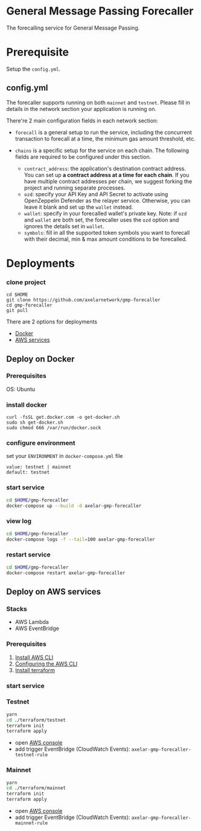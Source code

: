 # General Message Passing Forecaller
The forecalling service for General Message Passing.

# Prerequisite
Setup the `config.yml`.

## config.yml
The forecaller supports running on both `mainnet` and `testnet`. Please fill in details in the network section your application is running on. 

There're 2 main configuration fields in each network section:

- `forecall` is a general setup to run the service, including the concurrent transaction to forecall at a time, the minimum gas amount threshold, etc.

- `chains` is a specific setup for the service on each chain. The following fields are required to be configured under this section. 
    - `contract_address`: the application's destination contract address. You can set up __a contract address at a time for each chain__. If you have multiple contract addresses per chain, we suggest forking the project and running separate processes.
   - `ozd`: specify your API Key and API Secret to activate using OpenZeppelin Defender as the relayer service. Otherwise, you can leave it blank and set up the `wallet` instead.
   - `wallet`: specify in your forecalled wallet's private key.
Note: if `ozd` and `wallet` are both set, the forecaller uses the `ozd` option and ignores the details set in `wallet`.
   - `symbols`: fill in all the supported token symbols you want to forecall with their decimal, min & max amount conditions to be forecalled.

# Deployments
### clone project
```
cd $HOME
git clone https://github.com/axelarnetwork/gmp-forecaller
cd gmp-forecaller
git pull
```
There are 2 options for deployments
- [Docker](#deploy-on-docker)
- [AWS services](#deploy-on-aws-services)

## Deploy on Docker
### Prerequisites
OS: Ubuntu

### install docker
```
curl -fsSL get.docker.com -o get-docker.sh
sudo sh get-docker.sh
sudo chmod 666 /var/run/docker.sock
```

### configure environment
set your `ENVIRONMENT` in `docker-compose.yml` file
```
value: testnet | mainnet
default: testnet
```

### start service
```bash
cd $HOME/gmp-forecaller
docker-compose up --build -d axelar-gmp-forecaller
```
### view log
```bash
cd $HOME/gmp-forecaller
docker-compose logs -f --tail=100 axelar-gmp-forecaller
```
### restart service
```bash
cd $HOME/gmp-forecaller
docker-compose restart axelar-gmp-forecaller
```

## Deploy on AWS services
### Stacks
- AWS Lambda
- AWS EventBridge

### Prerequisites
1. [Install AWS CLI](https://docs.aws.amazon.com/cli/latest/userguide/getting-started-prereqs.html)
2. [Configuring the AWS CLI](https://docs.aws.amazon.com/cli/latest/userguide/cli-chap-configure.html)
3. [Install terraform](https://learn.hashicorp.com/tutorials/terraform/install-cli)

### start service
### Testnet
```bash
yarn
cd ./terraform/testnet
terraform init
terraform apply
```
- open [AWS console](https://console.aws.amazon.com/lambda/home#/functions/axelar-gmp-forecaller-testnet?tab=configure)
- add trigger EventBridge (CloudWatch Events): `axelar-gmp-forecaller-testnet-rule`

### Mainnet
```bash
yarn
cd ./terraform/mainnet
terraform init
terraform apply
```
- open [AWS console](https://console.aws.amazon.com/lambda/home#/functions/axelar-gmp-forecaller-mainnet?tab=configure)
- add trigger EventBridge (CloudWatch Events): `axelar-gmp-forecaller-mainnet-rule`
